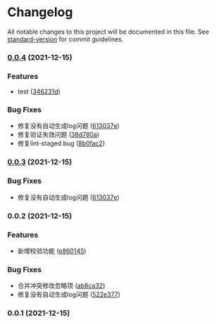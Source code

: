 # Changelog

All notable changes to this project will be documented in this file. See [standard-version](https://github.com/conventional-changelog/standard-version) for commit guidelines.

### [0.0.4](https://github.com/zxlfly/mini-ui/compare/v0.0.2...v0.0.4) (2021-12-15)


### Features

* test ([346231d](https://github.com/zxlfly/mini-ui/commit/346231dcefc35c87159e7019f6f388c4ae34bb05))


### Bug Fixes

* 修复没有自动生成log问题 ([613037e](https://github.com/zxlfly/mini-ui/commit/613037ef9440a75edcfcd20e8100fef559c09d2d))
* 修复验证失效问题 ([38d780a](https://github.com/zxlfly/mini-ui/commit/38d780a76f12324a9e22cb9df1b977f51a51197e))
* 修复lint-staged bug ([8b0fac2](https://github.com/zxlfly/mini-ui/commit/8b0fac2c2a1e2090baa43ba484fa3cbea569f768))

### [0.0.3](https://github.com/zxlfly/mini-ui/compare/v0.0.2...v0.0.3) (2021-12-15)


### Bug Fixes

* 修复没有自动生成log问题 ([613037e](https://github.com/zxlfly/mini-ui/commit/613037ef9440a75edcfcd20e8100fef559c09d2d))

### 0.0.2 (2021-12-15)


### Features

* 新增校验功能 ([e860145](https://github.com/zxlfly/mini-ui/commit/e860145d7a4b4fcc04dc0f9828dc4be120be9eb8))


### Bug Fixes

* 合并冲突修改忽略项 ([ab8ca32](https://github.com/zxlfly/mini-ui/commit/ab8ca32447f11b059838944da7dcb20713e77349))
* 修复没有自动生成log问题 ([522e377](https://github.com/zxlfly/mini-ui/commit/522e3776d22b82fd3720643b27fa448efe310d29))

### 0.0.1 (2021-12-15)
